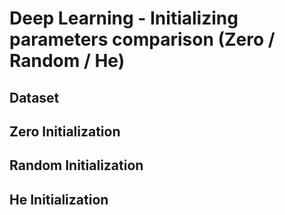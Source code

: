 # Deep Learning - Initializing parameters comparison (Zero / Random / He)

## Dataset


## Zero Initialization


## Random Initialization


## He Initialization


